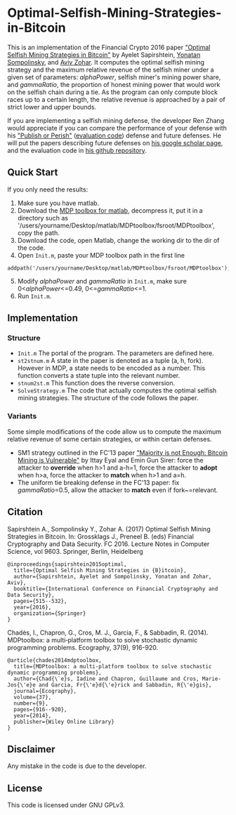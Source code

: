 # Optimal-Selfish-Mining-Strategies-in-Bitcoin
This is an implementation of the Financial Crypto 2016 paper ["Optimal Selfish Mining Strategies in Bitcoin"](http://www.cs.huji.ac.il/~yoni_sompo/pubs/15/SelfishMining.pdf) by Ayelet Sapirshtein, [Yonatan Sompolinsky](http://www.cs.huji.ac.il/~yoni_sompo/), and [Aviv Zohar](http://www.cs.huji.ac.il/~avivz/). It computes the optimal selfish mining strategy and the maximum relative revenue of the selfish miner under a given set of parameters: *alphaPower*, selfish miner's mining power share, and *gammaRatio*, the proportion of honest mining power that would work on the selfish chain during a tie. As the program can only compute block races up to a certain length, the relative revenue is approached by a pair of strict lower and upper bounds.

If you are implementing a selfish mining defense, the developer Ren Zhang would appreciate if you can compare the performance of your defense with his ["Publish or Perish"](https://www.esat.kuleuven.be/cosic/publications/article-2746.pdf) ([evaluation code](https://github.com/nirenzang/Publish-or-Perish)) defense and future defenses. He will put the papers describing future defenses on [his google scholar page](https://scholar.google.be/citations?user=JB1uRvQAAAAJ&hl=en), and the evaluation code in [his github repository](https://github.com/nirenzang).

## Quick Start
If you only need the results:
1. Make sure you have matlab.
2. Download the [MDP toolbox for matlab](https://nl.mathworks.com/matlabcentral/fileexchange/25786-markov-decision-processes--mdp--toolbox), decompress it, put it in a directory such as '/users/yourname/Desktop/matlab/MDPtoolbox/fsroot/MDPtoolbox', copy the path.
3. Download the code, open Matlab, change the working dir to the dir of the code.
4. Open `Init.m`, paste your MDP toolbox path in the first line 
```
addpath('/users/yourname/Desktop/matlab/MDPtoolbox/fsroot/MDPtoolbox');
```
5. Modify *alphaPower* and *gammaRatio* in `Init.m`, make sure 0\<*alphaPower*<=0.49, 0<=*gammaRatio*<=1.
6. Run `Init.m`.

## Implementation

### Structure
* `Init.m`
The portal of the program. The parameters are defined here.
* `st2stnum.m`
A state in the paper is denoted as a tuple (a, h, fork). However in MDP, a state needs to be encoded as a number. This function converts a state tuple into the relevant number. 
* `stnum2st.m` 
This function does the reverse conversion.
* `SolveStrategy.m`
The code that actually computes the optimal selfish mining strategies. The structure of the code follows the paper.

### Variants
Some simple modifications of the code allow us to compute the maximum relative revenue of some certain strategies, or within certain defenses.
* SM1 strategy outlined in the FC'13 paper ["Majority is not Enough: Bitcoin Mining is Vulnerable"](http://fc14.ifca.ai/papers/fc14_submission_82.pdf) by Ittay Eyal and Emin Gun Sirer: force the attacker to **override** when h>1 and a-h=1, force the attacker to **adopt** when h>a, force the attacker to **match** when h>1 and a=h.
* The uniform tie breaking defense in the FC'13 paper: fix *gammaRatio*=0.5, allow the attacker to **match** even if fork~=relevant.


## Citation
Sapirshtein A., Sompolinsky Y., Zohar A. (2017) Optimal Selfish Mining Strategies in Bitcoin. In: Grossklags J., Preneel B. (eds) Financial Cryptography and Data Security. FC 2016. Lecture Notes in Computer Science, vol 9603. Springer, Berlin, Heidelberg
```
@inproceedings{sapirshtein2015optimal,
  title={Optimal Selfish Mining Strategies in {B}itcoin},
  author={Sapirshtein, Ayelet and Sompolinsky, Yonatan and Zohar, Aviv},
  booktitle={International Conference on Financial Cryptography and Data Security},
  pages={515--532},
  year={2016},
  organization={Springer}
}
```
Chadès, I., Chapron, G., Cros, M. J., Garcia, F., & Sabbadin, R. (2014). MDPtoolbox: a multi‐platform toolbox to solve stochastic dynamic programming problems. Ecography, 37(9), 916-920.
```
@article{chades2014mdptoolbox,
  title={MDPtoolbox: a multi-platform toolbox to solve stochastic dynamic programming problems},
  author={Chad{\`e}s, Iadine and Chapron, Guillaume and Cros, Marie-Jos{\'e}e and Garcia, Fr{\'e}d{\'e}rick and Sabbadin, R{\'e}gis},
  journal={Ecography},
  volume={37},
  number={9},
  pages={916--920},
  year={2014},
  publisher={Wiley Online Library}
}
```
## Disclaimer
Any mistake in the code is due to the developer.

## License
This code is licensed under GNU GPLv3.
